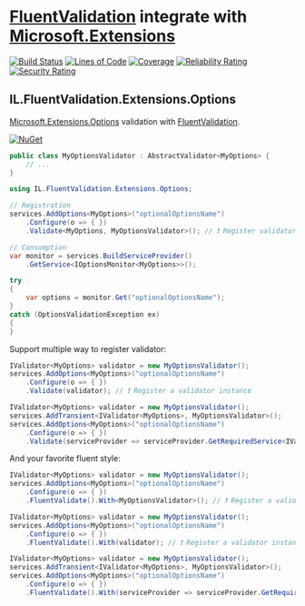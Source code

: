 # [FluentValidation](https://fluentvalidation.net) integrate with [Microsoft.Extensions](https://github.com/dotnet/extensions)

[![Build Status](https://iron9light.visualstudio.com/github/_apis/build/status/iron9light.FluentValidation.Extensions?branchName=rel/v8)](https://iron9light.visualstudio.com/github/_build/latest?definitionId=4&branchName=rel/v8)
[![Lines of Code](https://sonarcloud.io/api/project_badges/measure?project=iron9light_FluentValidation.Extensions&metric=ncloc)](https://sonarcloud.io/dashboard?id=iron9light_FluentValidation.Extensions)
[![Coverage](https://sonarcloud.io/api/project_badges/measure?project=iron9light_FluentValidation.Extensions&metric=coverage)](https://sonarcloud.io/dashboard?id=iron9light_FluentValidation.Extensions)
[![Reliability Rating](https://sonarcloud.io/api/project_badges/measure?project=iron9light_FluentValidation.Extensions&metric=reliability_rating)](https://sonarcloud.io/dashboard?id=iron9light_FluentValidation.Extensions)
[![Security Rating](https://sonarcloud.io/api/project_badges/measure?project=iron9light_FluentValidation.Extensions&metric=security_rating)](https://sonarcloud.io/dashboard?id=iron9light_FluentValidation.Extensions)

## IL.FluentValidation.Extensions.Options

[Microsoft.Extensions.Options](https://docs.microsoft.com/en-us/aspnet/core/fundamentals/configuration/options#options-validation) validation with [FluentValidation](https://fluentvalidation.net).

[![NuGet](https://img.shields.io/nuget/v/IL.FluentValidation.Extensions.Options.svg)](https://www.nuget.org/packages/IL.FluentValidation.Extensions.Options/)

```csharp
public class MyOptionsValidator : AbstractValidator<MyOptions> {
    // ...
}

using IL.FluentValidation.Extensions.Options;

// Registration
services.AddOptions<MyOptions>("optionalOptionsName")
    .Configure(o => { })
    .Validate<MyOptions, MyOptionsValidator>(); // ❗ Register validator type

// Consumption
var monitor = services.BuildServiceProvider()
    .GetService<IOptionsMonitor<MyOptions>>();

try
{
    var options = monitor.Get("optionalOptionsName");
}
catch (OptionsValidationException ex)
{
}
```

Support multiple way to register validator:

```csharp
IValidator<MyOptions> validator = new MyOptionsValidator();
services.AddOptions<MyOptions>("optionalOptionsName")
    .Configure(o => { })
    .Validate(validator); // ❗ Register a validator instance
```

```csharp
IValidator<MyOptions> validator = new MyOptionsValidator();
services.AddTransient<IValidator<MyOptions>, MyOptionsValidator>();
services.AddOptions<MyOptions>("optionalOptionsName")
    .Configure(o => { })
    .Validate(serviceProvider => serviceProvider.GetRequiredService<IValidator<MyOptions>>()); // ❗ Register a validator creator function
```

And your favorite fluent style:

```csharp
IValidator<MyOptions> validator = new MyOptionsValidator();
services.AddOptions<MyOptions>("optionalOptionsName")
    .Configure(o => { })
    .FluentValidate().With<MyOptionsValidator>(); // ❗ Register a validator type
```

```csharp
IValidator<MyOptions> validator = new MyOptionsValidator();
services.AddOptions<MyOptions>("optionalOptionsName")
    .Configure(o => { })
    .FluentValidate().With(validator); // ❗ Register a validator instance
```

```csharp
IValidator<MyOptions> validator = new MyOptionsValidator();
services.AddTransient<IValidator<MyOptions>, MyOptionsValidator>();
services.AddOptions<MyOptions>("optionalOptionsName")
    .Configure(o => { })
    .FluentValidate().With(serviceProvider => serviceProvider.GetRequiredService<IValidator<MyOptions>>()); // ❗ Register a validator creator function
```
